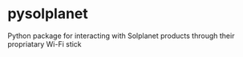 # pysolplanet
Python package for interacting with Solplanet products through their propriatary Wi-Fi stick
